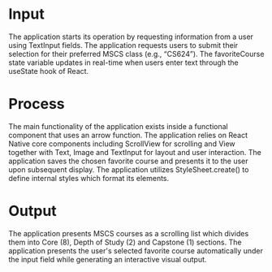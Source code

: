 

# Input  
The application starts its operation by requesting information from a user using TextInput fields. The application requests users to submit their selection for their preferred MSCS class (e.g., “CS624”). The favoriteCourse state variable updates in real-time when users enter text through the useState hook of React.

# Process  
The main functionality of the application exists inside a functional component that uses an arrow function. The application relies on React Native core components including ScrollView for scrolling and View together with Text, Image and TextInput for layout and user interaction. The application saves the chosen favorite course and presents it to the user upon subsequent display. The application utilizes StyleSheet.create() to define internal styles which format its elements.

# Output  
The application presents MSCS courses as a scrolling list which divides them into Core (8), Depth of Study (2) and Capstone (1) sections. The application presents the user's selected favorite course automatically under the input field while generating an interactive visual output.

